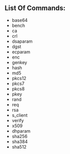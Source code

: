 ## List Of Commands:
- base64
- bench
- ca
- crl
- dsaparam
- dgst
- ecparam
- enc
- genkey
- hash
- md5
- pkcs12
- pkcs7
- pkcs8
- pkey
- rand
- req
- rsa
- s_client
- verify
- x509
- dhparam
- sha256
- sha384
- sha512
